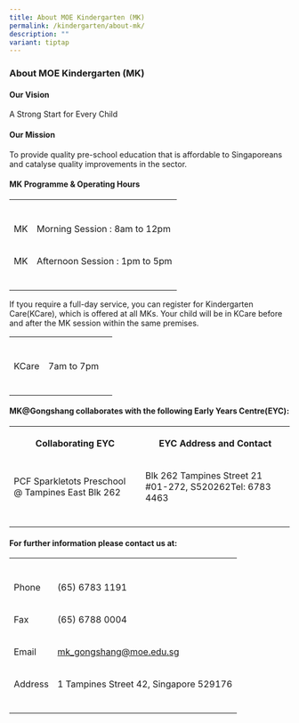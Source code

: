 ```yaml
---
title: About MOE Kindergarten (MK)
permalink: /kindergarten/about-mk/
description: ""
variant: tiptap
---
```

<h3><strong>About MOE Kindergarten (MK)</strong></h3>
<h4><strong>Our Vision</strong></h4>
<p>A Strong Start for Every Child</p>
<h4><strong>Our Mission</strong></h4>
<p>To provide quality pre-school education that is affordable to Singaporeans
and catalyse quality improvements in the sector.</p>
<h4><strong>MK Programme &amp; Operating Hours</strong></h4>
<table>
<tbody>
<tr>
<th rowspan="1" colspan="1">
<p></p>
</th>
<th rowspan="1" colspan="1">
<p></p>
</th>
</tr>
<tr>
<td rowspan="1" colspan="1">
<p>MK</p>
</td>
<td rowspan="1" colspan="1">
<p>Morning Session : 8am to 12pm</p>
</td>
</tr>
<tr>
<td rowspan="1" colspan="1">
<p>MK</p>
</td>
<td rowspan="1" colspan="1">
<p>Afternoon Session : 1pm to 5pm</p>
</td>
</tr>
<tr>
<td rowspan="1" colspan="1">
<p></p>
</td>
<td rowspan="1" colspan="1">
<p></p>
</td>
</tr>
</tbody>
</table>
<p>If tyou require a full-day service, you can register for Kindergarten
Care(KCare), which is offered at all MKs. Your child will be in KCare before
and after the MK session within the same premises.</p>
<table>
<tbody>
<tr>
<th rowspan="1" colspan="1">
<p></p>
</th>
<th rowspan="1" colspan="1">
<p></p>
</th>
<th rowspan="1" colspan="1">
<p></p>
</th>
</tr>
<tr>
<td rowspan="1" colspan="1">
<p>KCare</p>
</td>
<td rowspan="1" colspan="1">
<p>7am to 7pm</p>
</td>
<td rowspan="1" colspan="1">
<p></p>
</td>
</tr>
<tr>
<td rowspan="1" colspan="1">
<p></p>
</td>
<td rowspan="1" colspan="1">
<p></p>
</td>
<td rowspan="1" colspan="1">
<p></p>
</td>
</tr>
</tbody>
</table>
<h4><strong>MK@Gongshang collaborates with the following Early Years Centre(EYC):</strong></h4>
<table>
<tbody>
<tr>
<th rowspan="1" colspan="1">
<p>Collaborating EYC</p>
</th>
<th rowspan="1" colspan="1">
<p>EYC Address and Contact</p>
</th>
</tr>
<tr>
<td rowspan="1" colspan="1">
<p>PCF Sparkletots Preschool @ Tampines East Blk 262</p>
</td>
<td rowspan="1" colspan="1">
<p>Blk 262 Tampines Street 21 #01-272, S520262Tel: 6783 4463</p>
</td>
</tr>
<tr>
<td rowspan="1" colspan="1">
<p></p>
</td>
<td rowspan="1" colspan="1">
<p></p>
</td>
</tr>
</tbody>
</table>
<h4><strong>For further information please contact us at:</strong></h4>
<table>
<tbody>
<tr>
<th rowspan="1" colspan="1">
<p></p>
</th>
<th rowspan="1" colspan="1">
<p></p>
</th>
</tr>
<tr>
<td rowspan="1" colspan="1">
<p>Phone</p>
</td>
<td rowspan="1" colspan="1">
<p>(65) 6783 1191</p>
</td>
</tr>
<tr>
<td rowspan="1" colspan="1">
<p>Fax</p>
</td>
<td rowspan="1" colspan="1">
<p>(65) 6788 0004</p>
</td>
</tr>
<tr>
<td rowspan="1" colspan="1">
<p>Email</p>
</td>
<td rowspan="1" colspan="1">
<p><a href="mailto:mk_gongshang@moe.edu.sg" rel="noopener noreferrer nofollow" target="_blank">mk_gongshang@moe.edu.sg</a>
</p>
</td>
</tr>
<tr>
<td rowspan="1" colspan="1">
<p>Address</p>
</td>
<td rowspan="1" colspan="1">
<p>1 Tampines Street 42, Singapore 529176</p>
</td>
</tr>
<tr>
<td rowspan="1" colspan="1">
<p></p>
</td>
<td rowspan="1" colspan="1">
<p></p>
</td>
</tr>
</tbody>
</table>
<p></p>